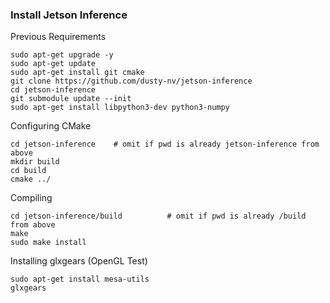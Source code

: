 ### Install Jetson Inference

Previous Requirements

```
sudo apt-get upgrade -y
sudo apt-get update
sudo apt-get install git cmake
git clone https://github.com/dusty-nv/jetson-inference
cd jetson-inference
git submodule update --init
sudo apt-get install libpython3-dev python3-numpy
```

Configuring CMake
```
cd jetson-inference    # omit if pwd is already jetson-inference from above
mkdir build
cd build
cmake ../
```

Compiling
```
cd jetson-inference/build          # omit if pwd is already /build from above
make
sudo make install
```

Installing glxgears (OpenGL Test)

```
sudo apt-get install mesa-utils
glxgears
```
